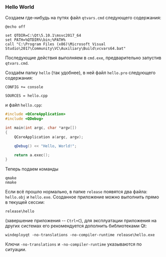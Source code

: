 ### Hello World

Создаем где-нибудь на путях файл `qtvars.cmd` следующего содержания:

```
@echo off

set QTDIR=C:\Qt\5.10.1\msvc2017_64
set PATH=%QTDIR%\bin;%PATH%
call "C:\Program Files (x86)\Microsoft Visual Studio\2017\Community\VC\Auxiliary\Build\vcvars64.bat"
```

Последующие действия выполняем в `cmd.exe`, предварительно запустив `qtvars.cmd`.

Создаём папку `hello` (так удобнее), в ней файл `hello.pro` следующего содержания:

```
CONFIG += console

SOURCES = hello.cpp
```

и файл `hello.cpp`:

```c++
#include <QCoreApplication>
#include <QDebug>

int main(int argc, char *argv[])
{
    QCoreApplication a(argc, argv);

    qDebug() << "Hello, World!";

    return a.exec();
}
```

Теперь подаем команды

```
qmake
nmake
```

Если всё прошло нормально, в папке `release` появятся два файла: `hello.obj` и `hello.exe`. Созданное приложение можно выполнить прямо в текущей сессии:

```
release\hello
```

(завершение приложения -- `Ctrl+C`), для эксплуатации приложения на других системах его рекомендуется дополнить библиотеками Qt:

```
windeployqt -no-translations -no-compiler-runtime release\hello.exe

```

Ключи `-no-translations` и `-no-compiler-runtime` указываются по ситуации.
